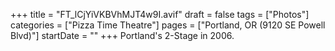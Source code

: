 +++
title = "FT_lCjYiVKBVhMJT4w9I.avif"
draft = false
tags = ["Photos"]
categories = ["Pizza Time Theatre"]
pages = ["Portland, OR (9120 SE Powell Blvd)"]
startDate = ""
+++
Portland's 2-Stage in 2006.
